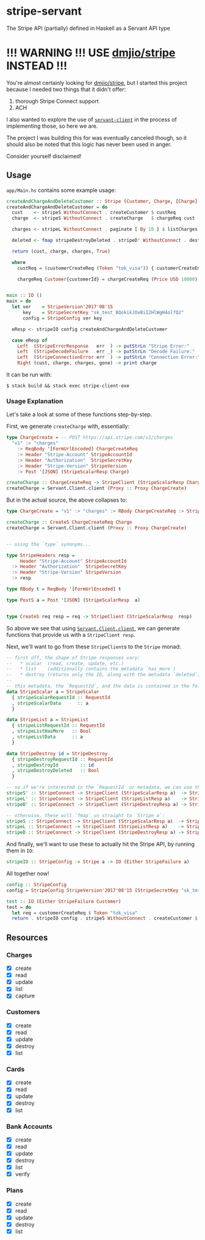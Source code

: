 # stripe-servant

The Stripe API (partially) defined in Haskell as a Servant API type


# !!! WARNING !!! USE [dmjio/stripe](https://github.com/dmjio/stripe) INSTEAD !!!

You're almost certainly looking for [dmjio/stripe](https://github.com/dmjio/stripe), but I started this project because I needed two things that it didn't offer:

1. thorough Stripe Connect support
2. ACH

I also wanted to explore the use of [`servant-client`](https://hackage.haskell.org/package/servant-client) in the process of implementing those, so here we are.

The project I was building this for was eventually canceled though, so it should also be noted that this logic has never been used in anger.

Consider yourself disclaimed!


## Usage

`app/Main.hs` contains some example usage:

```haskell
createAndChargeAndDeleteCustomer :: Stripe (Customer, Charge, [Charge], Bool)
createAndChargeAndDeleteCustomer = do
  cust    <- stripeS WithoutConnect . createCustomer $ custReq
  charge  <- stripeS WithoutConnect . createCharge   $ chargeReq cust

  charges <- stripeL WithoutConnect . paginate [ By 10 ] $ listCharges

  deleted <- fmap stripeDestroyDeleted . stripeD' WithoutConnect . destroyCustomer $ customerId cust

  return (cust, charge, charges, True)

  where
    custReq = (customerCreateReq (Token "tok_visa")) { customerCreateEmail = Just "test@example.com" }

    chargeReq Customer{customerId} = chargeCreateReq (Price USD 10000) (PCustomer customerId)


main :: IO ()
main = do
  let ver    = StripeVersion'2017'08'15
      key    = StripeSecretKey "sk_test_BQokikJOvBiI2HlWgH4olfQ2"
      config = StripeConfig ver key

  eResp <- stripeIO config createAndChargeAndDeleteCustomer

  case eResp of
    Left  (StripeErrorResponse   err  ) -> putStrLn "Stripe Error:"     >> print err
    Left  (StripeDecodeFailure   err _) -> putStrLn "Decode Failure:"   >> print err
    Left  (StripeConnectionError err  ) -> putStrLn "Connection Error:" >> print err
    Right (cust, charge, charges, gone) -> print charge
```

It can be run with:

```
$ stack build && stack exec stripe-client-exe
```


### Usage Explanation

Let's take a look at some of these functions step-by-step.

First, we generate `createCharge` with, essentially:

```haskell
type ChargeCreate = -- POST https://api.stripe.com/v1/charges
  "v1" :> "charges"
    :> ReqBody '[FormUrlEncoded] ChargeCreateReq
    :> Header "Stripe-Account" StripeAccountId
    :> Header "Authorization"  StripeSecretKey
    :> Header "Stripe-Version" StripeVersion
    :> Post '[JSON] (StripeScalarResp Charge)

createCharge :: ChargeCreateReq -> StripeClient (StripeScalarResp Charge)
createCharge = Servant.Client.client (Proxy :: Proxy ChargeCreate)
```


But in the actual source, the above collapses to:

```haskell
type ChargeCreate = "v1" :> "charges" :> RBody ChargeCreateReq :> StripeHeaders (PostS Charge)

createCharge :: CreateS ChargeCreateReq Charge
createCharge = Servant.Client.client (Proxy :: Proxy ChargeCreate)


-- using the `type` synonyms...

type StripeHeaders resp =
     Header "Stripe-Account" StripeAccountId
  :> Header "Authorization"  StripeSecretKey
  :> Header "Stripe-Version" StripeVersion
  :> resp

type RBody t = ReqBody '[FormUrlEncoded] t

type PostS a = Post '[JSON] (StripeScalarResp  a)


type CreateS req resp = req -> StripeClient (StripeScalarResp  resp)
```


So above we see that using [`Servant.Client.client`](https://hackage.haskell.org/package/servant-client-0.13.0.1/docs/Servant-Client.html#v:client), we can generate functions that provide us with a `StripeClient resp`.

Next, we'll want to go from these `StripeClient`s to the `Stripe` monad:

```haskell
-- first off, the shape of Stripe responses vary:
--   * scalar  (read, create, update, etc.)
--   * list    (additionally contains the metadata `has_more`)
--   * destroy (returns only the ID, along with the metadata `deleted`)
--
-- this metadata, the `RequestId`, and the data is contained in the following types:
data StripeScalar a = StripeScalar
  { stripeScalarRequestId :: RequestId
  , stripeScalarData      :: a
  }

data StripeList a = StripeList
  { stripeListRequestId :: RequestId
  , stripeListHasMore   :: Bool
  , stripeListData      :: a
  }

data StripeDestroy id = StripeDestroy
  { stripeDestroyRequestId :: RequestId
  , stripeDestroyId        :: id
  , stripeDestroyDeleted   :: Bool
  }

-- so if we're interested in the `RequestId` or metadata, we can use these functions:
stripeS' :: StripeConnect -> StripeClient (StripeScalarResp a)  -> Stripe (StripeScalar  a)
stripeL' :: StripeConnect -> StripeClient (StripeListResp a)    -> Stripe (StripeList    a)
stripeD' :: StripeConnect -> StripeClient (StripeDestroyResp a) -> Stripe (StripeDestroy a)

-- otherwise, these will `fmap` us straight to `Stripe a`:
stripeS :: StripeConnect -> StripeClient (StripeScalarResp a)  -> Stripe a
stripeL :: StripeConnect -> StripeClient (StripeListResp a)    -> Stripe a
stripeD :: StripeConnect -> StripeClient (StripeDestroyResp a) -> Stripe a
```

And finally, we'll want to use these to actually hit the Stripe API, by running them in `IO`:

```haskell
stripeIO :: StripeConfig -> Stripe a -> IO (Either StripeFailure a)
```

All together now!

```haskell
config :: StripeConfig
config = StripeConfig StripeVersion'2017'08'15 (StripeSecretKey "sk_test_BQokikJOvBiI2HlWgH4olfQ2")

test :: IO (Either StripeFailure Customer)
test = do
  let req = customerCreateReq $ Token "tok_visa"
  return . stripeIO config . stripeS WithoutConnect . createCustomer $ req
```


## Resources

### Charges

- [X] create
- [X] read
- [X] update
- [X] list
- [X] capture

### Customers

- [X] create
- [X] read
- [X] update
- [X] destroy
- [X] list

### Cards

- [X] create
- [X] read
- [X] update
- [X] destroy
- [X] list

### Bank Accounts

- [X] create
- [X] read
- [X] update
- [X] destroy
- [X] list
- [X] verify

### Plans

- [X] create
- [X] read
- [X] update
- [X] destroy
- [X] list
